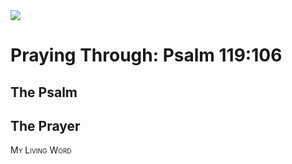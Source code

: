 <img class="intro-right" src="/images/art-paris-psalter.jpg">

<style>
  li {list-style-type: none;}
  p + ul {
    margin-top: -18px;
}
</style>

# Praying Through: Psalm 119:106

## The Psalm

## The Prayer

<div style="font-variant: small-caps;">
My Living Word
</div>
